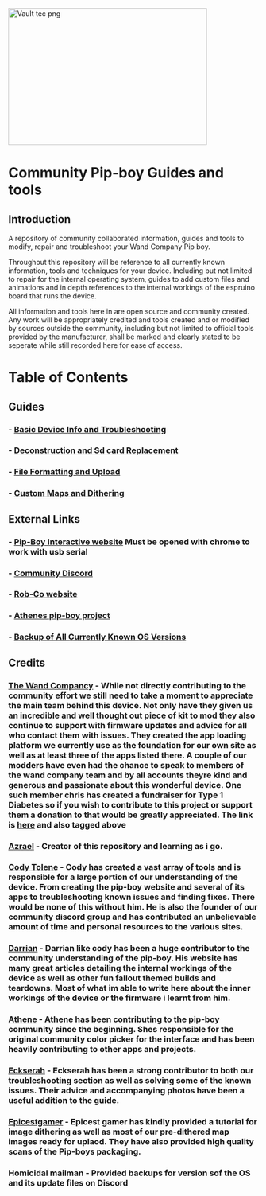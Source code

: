 <img width="400" height="275" alt="Vault tec png" src="https://github.com/user-attachments/assets/6cca8ff6-899d-40eb-9279-27a7a17289ec" />

# Community Pip-boy Guides and tools

## Introduction

A repository of community collaborated information, guides and tools to modify, repair and troubleshoot your Wand Company Pip boy. 

Throughout this repository will be reference to all currently known information, tools and techniques for your device. Including but not limited to repair for the internal operating system, guides to add custom files and animations and in depth references to the internal workings of the espruino board that runs the device.

All information and tools here in are open source and community created. Any work will be appropriately credited and tools created and or modified by sources outside the community, including but not limited to official tools provided by the manufacturer, shall be marked and clearly stated to be seperate while still recorded here for ease of access.

# Table of Contents

## Guides
### - **[Basic Device Info and Troubleshooting](https://github.com/beaverboy-12/The-Wand-Company-Pip-Boy-3000-Mk-V-Community-Guide/blob/main/Individual%20Guides/Basic%20device%20Info%20and%20Troubleshooting.md)**

### - **[Deconstruction and Sd card Replacement](https://github.com/beaverboy-12/The-Wand-Company-Pip-Boy-3000-Mk-V-Guide/blob/main/Individual%20Guides/Deconstruction%20and%20Sd%20card%20Replacement.md)**

### - **[File Formatting and Upload](https://github.com/beaverboy-12/The-Wand-Company-Pip-Boy-3000-Mk-V-Community-Guide/blob/main/Individual%20Guides/File%20Formatting%20and%20Upload.md)**

### - **[Custom Maps and Dithering](https://github.com/beaverboy-12/The-Wand-Company-Pip-Boy-3000-Mk-V-Community-Guide/blob/main/Individual%20Guides/Custom%20Maps%20and%20Dithering.md)**

## External Links
### - **[Pip-Boy Interactive website](https://pip-boy.com/)** **Must be opened with chrome to work with usb serial**

### - **[Community Discord](https://discord.gg/Q3fC3Hxz)**

### - **[Rob-Co website](https://log.robco-industries.org)**

### - **[Athenes pip-boy project](https://athene.gay/projects/pipboy.html)**

### - **[Backup of All Currently Known OS Versions](https://drive.google.com/drive/folders/1zgNKIpcHAw1kOLcdaYQV6leDRjtZrgZ8)**

## Credits

### [The Wand Compancy](https://www.thewandcompany.com) - While not directly contributing to the community effort we still need to take a moment to appreciate the main team behind this device. Not only have they given us an incredible and well thought out piece of kit to mod they also continue to support with firmware updates and advice for all who contact them with issues. They created the app loading platform we currently use as the foundation for our own site as well as at least three of the apps listed there. A couple of our modders have even had the chance to speak to members of the wand company team and by all accounts theyre kind and generous and passionate about this wonderful device. One such member chris has created a fundraiser for Type 1 Diabetes so if you wish to contribute to this project or support them a donation to that would be greatly appreciated. The link is [here](https://www.justgiving.com/page/twc-charity-donations) and also tagged above

### [Azrael](https://www.reddit.com/user/beaverboy2000/) - Creator of this repository and learning as i go.

### [Cody Tolene](https://www.codytolene.com) - Cody has created a vast array of tools and is responsible for a large portion of our understanding of the device. From creating the pip-boy website and several of its apps to troubleshooting known issues and finding fixes. There would be none of this without him. He is also the founder of our community discord group and has contributed an unbelievable amount of time and personal resources to the various sites.

### [Darrian](https://log.robco-industries.org) - Darrian like cody has been a huge contributor to the community understanding of the pip-boy. His website has many great articles detailing the internal workings of the device as well as other fun fallout themed builds and teardowns. Most of what im able to write here about the inner workings of the device or the firmware i learnt from him.

### [Athene](https://athene.gay/index.html) - Athene has been contributing to the pip-boy community since the beginning. Shes responsible for the original community color picker for the interface and has been heavily contributing to other apps and projects.

### [Eckserah](https://linktr.ee/eckserah) - Eckserah has been a strong contributor to both our troubleshooting section as well as solving some of the known issues. Their advice and accompanying photos have been a useful addition to the guide.

### [Epicestgamer](https://epicest.gay/) - Epicest gamer has kindly provided a tutorial for image dithering as well as most of our pre-dithered map images ready for uplaod. They have also provided high quality scans of the Pip-boys packaging.

### Homicidal mailman - Provided backups for version sof the OS and its update files on Discord
